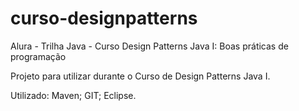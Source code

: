 # curso-designpatterns

Alura - Trilha Java - Curso Design Patterns Java I: Boas práticas de programação


Projeto para utilizar durante o Curso de Design Patterns Java I.

Utilizado: Maven; GIT; Eclipse.
